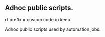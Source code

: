 ## Adhoc public scripts.
rf prefix = custom code to keep.

Adhoc public scripts used by automation jobs.
